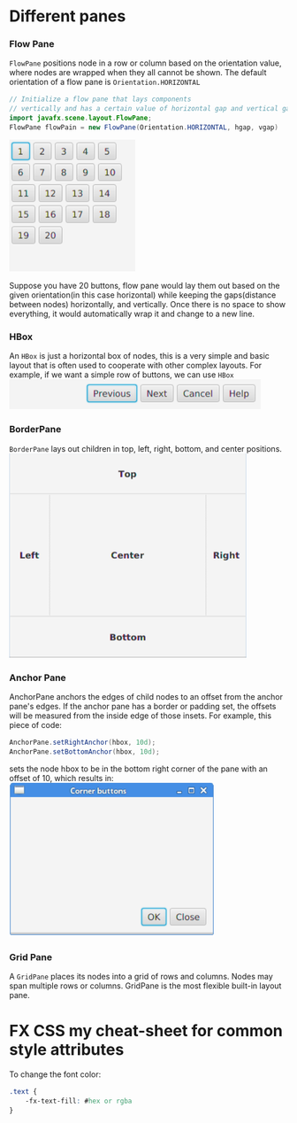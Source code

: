 # Different panes
### Flow Pane
`FlowPane` positions node in a row or column based on the orientation value, where nodes are wrapped when they all cannot be shown. The default orientation of a flow pane is `Orientation.HORIZONTAL`
```java
// Initialize a flow pane that lays components
// vertically and has a certain value of horizontal gap and vertical gap.
import javafx.scene.layout.FlowPane;
FlowPane flowPain = new FlowPane(Orientation.HORIZONTAL, hgap, vgap)
```
![img](img/flowpane.png)

Suppose you have 20 buttons, flow pane would lay them out based on the given orientation(in this case horizontal) while keeping the gaps(distance between nodes) horizontally, and vertically. Once there is no space to show everything, it would automatically wrap it and change to a new line.

### HBox
An `HBox` is just a horizontal box of nodes, this is a very simple and basic layout that is often used to cooperate with other complex layouts.
For example, if we want a simple row of buttons, we can use `HBox`
![](img/hbox.png)

### BorderPane
`BorderPane` lays out children in top, left, right, bottom, and center positions.
![](img/borderpane.png)

### Anchor Pane
AnchorPane anchors the edges of child nodes to an offset from the anchor pane's edges. If the anchor pane has a border or padding set, the offsets will be measured from the inside edge of those insets.
For example, this piece of code:
```java
AnchorPane.setRightAnchor(hbox, 10d);
AnchorPane.setBottomAnchor(hbox, 10d);
```
sets the node hbox to be in the bottom right corner of the pane with an offset of 10, which results in:
![](img/anchorpane.png)

### Grid Pane
A `GridPane` places its nodes into a grid of rows and columns. Nodes may span multiple rows or columns. GridPane is the most flexible built-in layout pane. 


# FX CSS my cheat-sheet for common style attributes
To change the font color:
```css
.text {
    -fx-text-fill: #hex or rgba
}
```



